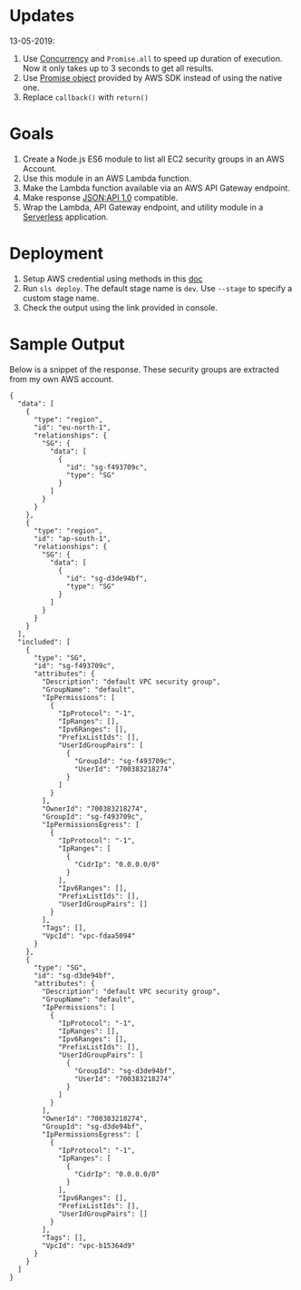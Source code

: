 # Updates

13-05-2019:

1. Use [Concurrency](https://docs.aws.amazon.com/lambda/latest/dg/concurrent-executions.html) and `Promise.all` to speed up duration of execution. Now it only takes up to 3 seconds to get all results.
2. Use [Promise object](https://docs.aws.amazon.com/sdk-for-javascript/v2/developer-guide/using-promises.html) provided by AWS SDK instead of using the native one.
3. Replace `callback()` with `return()`

# Goals

1. Create a Node.js ES6 module to list all EC2 security groups in an AWS Account.
2. Use this module in an AWS Lambda function.
3. Make the Lambda function available via an AWS API Gateway endpoint.
4. Make response [JSON:API 1.0](https://jsonapi.org/format/1.0/) compatible.
5. Wrap the Lambda, API Gateway endpoint, and utility module in a [Serverless](https://serverless.com/framework/docs/providers/aws/events/apigateway#configuring-endpoint-types) application.

# Deployment

1. Setup AWS credential using methods in this [doc](https://serverless.com/framework/docs/providers/aws/guide/credentials#using-aws-access-keys)
2. Run `sls deploy`. The default stage name is `dev`. Use `--stage` to specify a custom stage name.
3. Check the output using the link provided in console.

# Sample Output

Below is a snippet of the response. These security groups are extracted from my own AWS account.

```
{
  "data": [
    {
      "type": "region",
      "id": "eu-north-1",
      "relationships": {
        "SG": {
          "data": [
            {
              "id": "sg-f493709c",
              "type": "SG"
            }
          ]
        }
      }
    },
    {
      "type": "region",
      "id": "ap-south-1",
      "relationships": {
        "SG": {
          "data": [
            {
              "id": "sg-d3de94bf",
              "type": "SG"
            }
          ]
        }
      }
    }
  ],
  "included": [
    {
      "type": "SG",
      "id": "sg-f493709c",
      "attributes": {
        "Description": "default VPC security group",
        "GroupName": "default",
        "IpPermissions": [
          {
            "IpProtocol": "-1",
            "IpRanges": [],
            "Ipv6Ranges": [],
            "PrefixListIds": [],
            "UserIdGroupPairs": [
              {
                "GroupId": "sg-f493709c",
                "UserId": "700383218274"
              }
            ]
          }
        ],
        "OwnerId": "700383218274",
        "GroupId": "sg-f493709c",
        "IpPermissionsEgress": [
          {
            "IpProtocol": "-1",
            "IpRanges": [
              {
                "CidrIp": "0.0.0.0/0"
              }
            ],
            "Ipv6Ranges": [],
            "PrefixListIds": [],
            "UserIdGroupPairs": []
          }
        ],
        "Tags": [],
        "VpcId": "vpc-fdaa5094"
      }
    },
    {
      "type": "SG",
      "id": "sg-d3de94bf",
      "attributes": {
        "Description": "default VPC security group",
        "GroupName": "default",
        "IpPermissions": [
          {
            "IpProtocol": "-1",
            "IpRanges": [],
            "Ipv6Ranges": [],
            "PrefixListIds": [],
            "UserIdGroupPairs": [
              {
                "GroupId": "sg-d3de94bf",
                "UserId": "700383218274"
              }
            ]
          }
        ],
        "OwnerId": "700383218274",
        "GroupId": "sg-d3de94bf",
        "IpPermissionsEgress": [
          {
            "IpProtocol": "-1",
            "IpRanges": [
              {
                "CidrIp": "0.0.0.0/0"
              }
            ],
            "Ipv6Ranges": [],
            "PrefixListIds": [],
            "UserIdGroupPairs": []
          }
        ],
        "Tags": [],
        "VpcId": "vpc-b15364d9"
      }
    }
  ]
}
```
